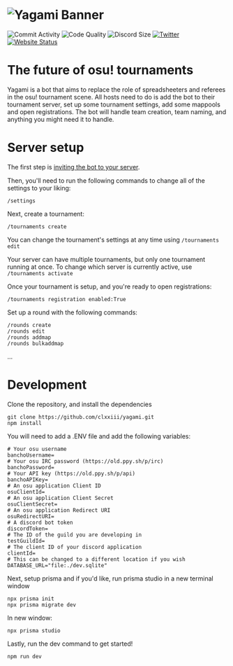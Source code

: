 # ![Yagami Banner](https://i.imgur.com/yV7sfeJ.png) 
![Commit Activity](https://img.shields.io/github/commit-activity/w/clxxiii/yagami?style=for-the-badge&color=F88000&label=commits) 
![Code Quality](https://img.shields.io/lgtm/grade/javascript/github/clxxiii/yagami?color=F88000&label=Code%20Quality&logo=LGTM&style=for-the-badge)
![Discord Size](https://img.shields.io/discord/958473297106985010?label=Discord&style=for-the-badge&color=F88000&logo=discord) 
[![Twitter](https://img.shields.io/twitter/follow/clxxiii1?color=F88000&label=Follow%20the%20dev&logo=Twitter&style=for-the-badge)](https://twitter.com/clxxiii1) 
[![Website Status](https://img.shields.io/website?style=for-the-badge&url=https%3A%2F%2Fyagami.clxxiii.dev&up_color=F88000&down_color=darkred)](https://yagami.clxxiii.dev)

# The future of osu! tournaments
Yagami is a bot that aims to replace the role of spreadsheeters and referees in the osu! tournament scene. All hosts need to do is add the bot to their tournament server, set up some tournament settings, add some mappools and open registrations. The bot will handle team creation, team naming, and anything you might need it to handle.

# Server setup
The first step is [inviting the bot to your server](https://yagami.clxxiii.dev/invite).

Then, you'll need to run the following commands to change all of the settings to your liking:
```
/settings
```
Next, create a tournament:
```
/tournaments create
```
You can change the tournament's settings at any time using `/tournaments edit`

Your server can have multiple tournaments, but only one tournament running at once.
To change which server is currently active, use `/tournaments activate`

Once your tournament is setup, and you're ready to open registrations:
```
/tournaments registration enabled:True
```

Set up a round with the following commands:
```
/rounds create
/rounds edit
/rounds addmap
/rounds bulkaddmap
```
...

# Development
Clone the repository, and install the dependencies
```
git clone https://github.com/clxxiii/yagami.git
npm install
```

You will need to add a .ENV file and add the following variables:
```env
# Your osu username
banchoUsername=
# Your osu IRC password (https://old.ppy.sh/p/irc)
banchoPassword=
# Your API key (https://old.ppy.sh/p/api)
banchoAPIKey=
# An osu application Client ID
osuClientId=
# An osu application Client Secret
osuClientSecret=
# An osu application Redirect URI
osuRedirectURI=
# A discord bot token
discordToken=
# The ID of the guild you are developing in
testGuildId=
# The client ID of your discord application
clientId=
# This can be changed to a different location if you wish
DATABASE_URL="file:./dev.sqlite"
```
Next, setup prisma and if you'd like, run prisma studio in a new terminal window
```
npx prisma init
npx prisma migrate dev
```
In new window:
```
npx prisma studio
```
Lastly, run the dev command to get started!
```
npm run dev
